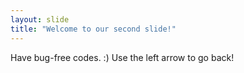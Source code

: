 ```yaml
---
layout: slide
title: "Welcome to our second slide!"
---
```

Have bug-free codes. :)
Use the left arrow to go back!
